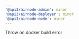 ```yaml
---
'@api3/airnode-admin': minor
'@api3/airnode-deployer': minor
'@api3/airnode-node': minor
---
```


Throw on docker build error

